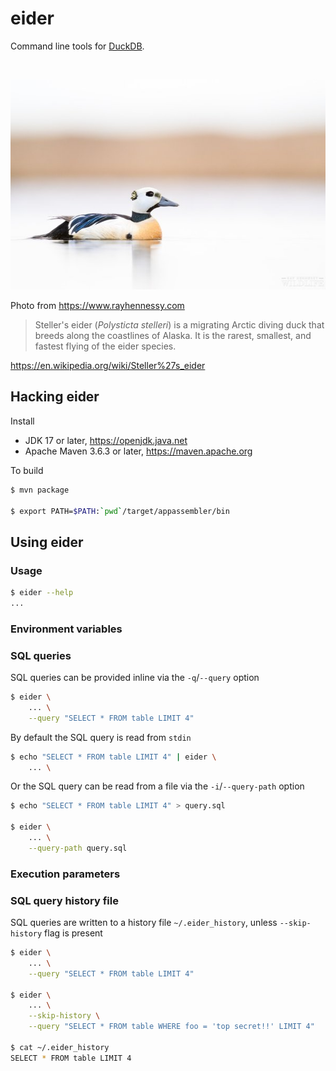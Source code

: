 # eider

Command line tools for [DuckDB](https://duckdb.org).

<br/>

![eider project logo](https://github.com/heuermh/eider/raw/main/images/eider.jpg)

Photo from https://www.rayhennessy.com


> Steller's eider (_Polysticta stelleri_) is a migrating Arctic diving duck that breeds
> along the coastlines of Alaska. It is the rarest, smallest, and fastest flying of the
> eider species.

https://en.wikipedia.org/wiki/Steller%27s_eider


## Hacking eider

Install

 * JDK 17 or later, https://openjdk.java.net
 * Apache Maven 3.6.3 or later, https://maven.apache.org

To build
```bash
$ mvn package

$ export PATH=$PATH:`pwd`/target/appassembler/bin
```

## Using eider

### Usage

```bash
$ eider --help
...

```

### Environment variables


### SQL queries

SQL queries can be provided inline via the `-q`/`--query` option
```bash
$ eider \
    ... \
    --query "SELECT * FROM table LIMIT 4"
```

By default the SQL query is read from `stdin`
```bash
$ echo "SELECT * FROM table LIMIT 4" | eider \
    ... \
```

Or the SQL query can be read from a file via the `-i`/`--query-path` option
```bash
$ echo "SELECT * FROM table LIMIT 4" > query.sql

$ eider \
    ... \
    --query-path query.sql
```

### Execution parameters


### SQL query history file

SQL queries are written to a history file `~/.eider_history`, unless `--skip-history` flag is present
```bash
$ eider \
    ... \
    --query "SELECT * FROM table LIMIT 4"

$ eider \
    ... \
    --skip-history \
    --query "SELECT * FROM table WHERE foo = 'top secret!!' LIMIT 4"

$ cat ~/.eider_history
SELECT * FROM table LIMIT 4
```
